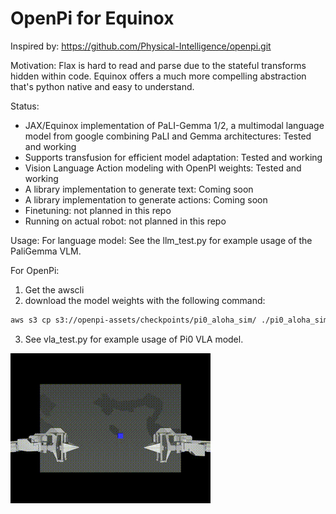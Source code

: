 # OpenPi for Equinox

Inspired by: https://github.com/Physical-Intelligence/openpi.git

Motivation: Flax is hard to read and parse due to the stateful transforms hidden within code. Equinox offers a much more compelling abstraction that's python native and easy to understand.

Status:
- JAX/Equinox implementation of PaLI-Gemma 1/2, a multimodal language model from google combining PaLI and Gemma architectures: Tested and working
- Supports transfusion for efficient model adaptation: Tested and working
- Vision Language Action modeling with OpenPI weights: Tested and working
- A library implementation to generate text: Coming soon
- A library implementation to generate actions: Coming soon
- Finetuning: not planned in this repo
- Running on actual robot: not planned in this repo

Usage:
For language model: See the llm_test.py for example usage of the PaliGemma VLM.  

For OpenPi:
1. Get the awscli
2. download the model weights with the following command:
```bash
aws s3 cp s3://openpi-assets/checkpoints/pi0_aloha_sim/ ./pi0_aloha_sim/ --recursive --no-sign-request
```
3. See vla_test.py for example usage of Pi0 VLA model.  

![ALOHA Robot Demo](aloha.gif)